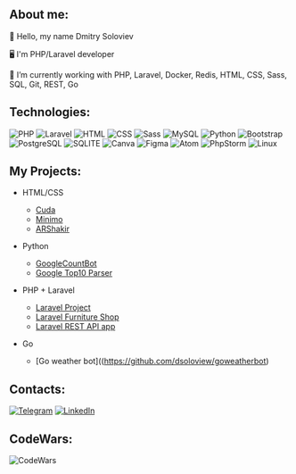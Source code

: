 ## About me:

<p>👋 Hello, my name Dmitry Soloviev</p>
<p>🖥 I'm PHP/Laravel developer</p>
<p>🌱 I’m currently working with PHP, Laravel, Docker, Redis, HTML, CSS, Sass, SQL, Git, REST, Go</p>

## Technologies:
![PHP](https://img.shields.io/badge/PHP-777BB4?style=for-the-badge&logo=php&logoColor=white) ![Laravel](https://img.shields.io/badge/Laravel-FF2D20?style=for-the-badge&logo=laravel&logoColor=white) ![HTML](https://img.shields.io/badge/HTML5-E34F26?style=for-the-badge&logo=html5&logoColor=white) ![CSS](https://img.shields.io/badge/CSS3-1572B6?style=for-the-badge&logo=css3&logoColor=white) ![Sass](https://img.shields.io/badge/Sass-CC6699?style=for-the-badge&logo=sass&logoColor=white) ![MySQL](https://img.shields.io/badge/MySQL-00000F?style=for-the-badge&logo=mysql&logoColor=white) ![Python](https://img.shields.io/badge/Python-14354C?style=for-the-badge&logo=python&logoColor=white) ![Bootstrap](https://img.shields.io/badge/Bootstrap-563D7C?style=for-the-badge&logo=bootstrap&logoColor=white) ![PostgreSQL](https://img.shields.io/badge/PostgreSQL-316192?style=for-the-badge&logo=postgresql&logoColor=white) ![SQLITE](https://img.shields.io/badge/SQLite-07405E?style=for-the-badge&logo=sqlite&logoColor=white) ![Canva](https://img.shields.io/badge/Canva-%2300C4CC.svg?style=for-the-badge&logo=Canva&logoColor=white)  ![Figma](https://img.shields.io/badge/figma-%23F24E1E.svg?style=for-the-badge&logo=figma&logoColor=white) ![Atom](https://img.shields.io/badge/Atom-%2366595C.svg?style=for-the-badge&logo=atom&logoColor=white) ![PhpStorm](https://img.shields.io/badge/phpstorm-143?style=for-the-badge&logo=phpstorm&logoColor=black&color=black&labelColor=darkorchid) ![Linux](https://img.shields.io/badge/Linux-FCC624?style=for-the-badge&logo=linux&logoColor=black)
## My Projects:
- HTML/CSS
    - [Cuda](https://github.com/dsoloview/Cuda)
    - [Minimo](https://github.com/dsoloview/Minimo)
    - [ARShakir](https://github.com/dsoloview/ARShakir)
- Python
    - [GoogleCountBot](https://github.com/dsoloview/GoogleCountBot)
    - [Google Top10 Parser](https://github.com/dsoloview/Google_Top10_Parser)
- PHP + Laravel
    - [Laravel Project](https://github.com/dsoloview/LaravelProject)
    - [Laravel Furniture Shop](https://github.com/dsoloview/LaravelFurniture)
    - [Laravel REST API app](https://github.com/dsoloview/TestWork112425)

- Go
    - [Go weather bot]((https://github.com/dsoloview/goweatherbot)

## Contacts:
[![Telegram](https://img.shields.io/badge/Telegram-2CA5E0?style=for-the-badge&logo=telegram&logoColor=white)](https://t.me/dsoloview) [![LinkedIn](https://img.shields.io/badge/linkedin-%230077B5.svg?style=for-the-badge&logo=linkedin&logoColor=white)](https://www.linkedin.com/in/dsoloview/)

## CodeWars:
![CodeWars](https://www.codewars.com/users/dsoloview/badges/large)

